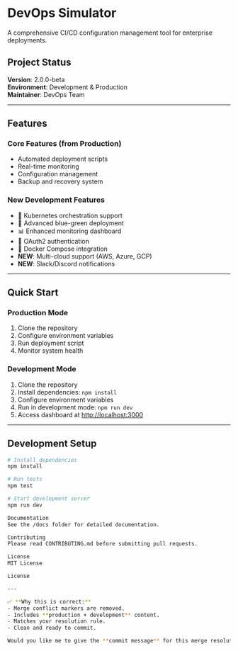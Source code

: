 # DevOps Simulator

A comprehensive CI/CD configuration management tool for enterprise deployments.

## Project Status
**Version**: 2.0.0-beta  
**Environment**: Development & Production  
**Maintainer**: DevOps Team  

---

## Features

### Core Features (from Production)
- Automated deployment scripts  
- Real-time monitoring  
- Configuration management  
- Backup and recovery system  

### New Development Features
- 🚀 Kubernetes orchestration support  
- 🔄 Advanced blue-green deployment  
- 📊 Enhanced monitoring dashboard  
- 🔐 OAuth2 authentication  
- 🐳 Docker Compose integration  
- **NEW**: Multi-cloud support (AWS, Azure, GCP)  
- **NEW**: Slack/Discord notifications  

---

## Quick Start

### Production Mode
1. Clone the repository  
2. Configure environment variables  
3. Run deployment script  
4. Monitor system health  

### Development Mode
1. Clone the repository  
2. Install dependencies: `npm install`  
3. Configure environment variables  
4. Run in development mode: `npm run dev`  
5. Access dashboard at [http://localhost:3000](http://localhost:3000)  

---

## Development Setup
```bash
# Install dependencies
npm install

# Run tests
npm test

# Start development server
npm run dev

Documentation
See the /docs folder for detailed documentation.

Contributing
Please read CONTRIBUTING.md before submitting pull requests.

License
MIT License

License

---

✅ **Why this is correct:**
- Merge conflict markers are removed.  
- Includes **production + development** content.  
- Matches your resolution rule.  
- Clean and ready to commit.

Would you like me to give the **commit message** for this merge resolution next?

